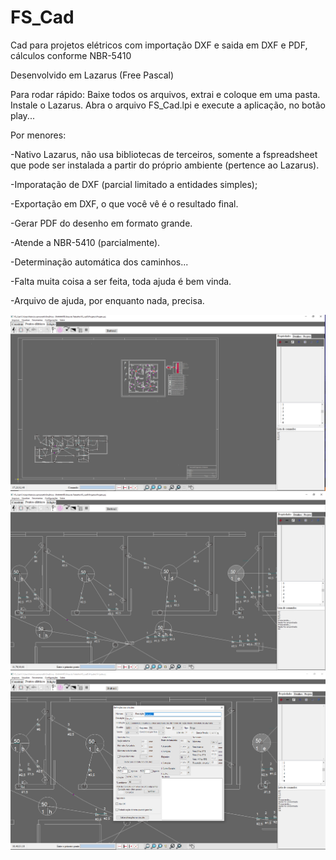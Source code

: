 # FS_Cad
Cad para projetos elétricos com importação DXF e saida em DXF e PDF, cálculos conforme NBR-5410

Desenvolvido em Lazarus (Free Pascal)

Para rodar rápido:
Baixe todos os arquivos, extrai e coloque em uma pasta.
Instale o Lazarus. 
Abra o arquivo FS_Cad.lpi
e execute a aplicação, no botão play...

Por menores:

-Nativo Lazarus, não usa bibliotecas de terceiros, somente a fspreadsheet que pode ser instalada a partir do próprio ambiente (pertence ao Lazarus).

-Imporatação de DXF (parcial limitado a entidades simples);

-Exportação em DXF, o que você vê é o resultado final.

-Gerar PDF do desenho em formato grande.

-Atende a NBR-5410 (parcialmente).

-Determinação automática dos caminhos...

-Falta muita coisa a ser feita, toda ajuda é bem vinda.

-Arquivo de ajuda, por enquanto nada, precisa.




<img src="Images/Tela1.png">
<img src="Images/Tela2.png">
<img src="Images/Tela3.png">
